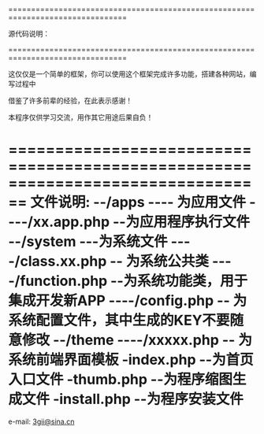 ================================================================================

源代码说明：

================================================================================

这仅仅是一个简单的框架，你可以使用这个框架完成许多功能，搭建各种网站，编写过程中

借鉴了许多前辈的经验，在此表示感谢！

本程序仅供学习交流，用作其它用途后果自负！

================================================================================
文件说明:
--/apps ---- 为应用文件
----/xx.app.php --为应用程序执行文件
--/system ---为系统文件
----/class.xx.php -- 为系统公共类
----/function.php --为系统功能类，用于集成开发新APP
----/config.php -- 为系统配置文件，其中生成的KEY不要随意修改
--/theme
----/xxxxx.php -- 为系统前端界面模板
-index.php --为首页入口文件
-thumb.php --为程序缩图生成文件
-install.php --为程序安装文件
================================================================================
e-mail: 3gii@sina.cn
